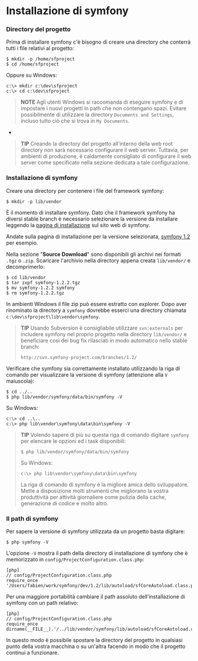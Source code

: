 Installazione di symfony
========================

### Directory del progetto

Prima di installare symfony c'è bisogno di creare una directory che conterrà tutti
i file relativi al progetto:

    $ mkdir -p /home/sfproject
    $ cd /home/sfproject

Oppure su Windows:

    c:\> mkdir c:\dev\sfproject
    c:\> cd c:\dev\sfproject

>**NOTE**
>Agli utenti Windows si raccomanda di eseguire symfony e di impostare i nuovi
>progetti in path che non contengano spazi.
>Evitare possibilmente di utilizzare la directory `Documents and Settings`,
>incluso tutto ciò che si trova in `My Documents`.

-

>**TIP**
>Creando la directory del progetto all'interno della web root directory non sarà
>necessario configurare il web server. Tuttavia, per ambienti di produzione,
>è caldamente consigliato di configurare il web server come specificato nella
>sezione dedicata a tale configurazione.

### Installazione di symfony

Creare una directory per contenere i file del framework symfony:

    $ mkdir -p lib/vendor

È il momento di installare symfony. Dato che il framework symfony ha diversi 
stable branch è necessario selezionare la versione da installare leggendo la 
[pagina di installazione](http://www.symfony-project.org/installation) sul sito
web di symfony.

Andate sulla pagina di installazione per la versione selezionata,
[symfony 1.2](http://www.symfony-project.org/installation/1_2) per esempio.

Nella sezione "**Source Download**" sono disponibili gli archivi nei formati
`.tgz` o `.zip`. Scaricare l'archivio nella directory appena creata 
`lib/vendor/` e decomprimerlo:

    $ cd lib/vendor
    $ tar zxpf symfony-1.2.2.tgz
    $ mv symfony-1.2.2 symfony
    $ rm symfony-1.2.2.tgz

In ambienti Windows il file zip può essere estratto con explorer. Dopo aver
rinominato la directory a `symfony` dovrebbe esserci una directory chiamata
`c:\dev\sfproject\lib\vendor\symfony`.

>**TIP**
>Usando Subversion è consigliabile utilizzare `svn:externals` per includere
>symfony nel proprio progetto nella directory `lib/vendor/` e beneficiare così
>dei bug fix rilasciati in modo automatico nello stable branch:
>
>     http://svn.symfony-project.com/branches/1.2/

Verificare che symfony sia correttamente installato utilizzando la riga di comando
per visualizzare la versione di symfony (attenzione alla `V` maiuscola):

    $ cd ../..
    $ php lib/vendor/symfony/data/bin/symfony -V

Su Windows:

    c:\> cd ..\..
    c:\> php lib\vendor\symfony\data\bin\symfony -V

>**TIP**
>Volendo sapere di più su questa riga di comando digitare 
>`symfony` per elencare le opzioni ed i task disponibili:
>
>     $ php lib/vendor/symfony/data/bin/symfony
>
>Su Windows:
>
>     c:\> php lib\vendor\symfony\data\bin\symfony
>
>La riga di comando di symfony è la migliore amica dello sviluppatore. Mette
>a disposizione molti strumenti che migliorano la vostra produttività per 
>attività giornaliere come pulizia della cache, generazione di codice e molto
>altro.

### Il path di symfony

Per sapere la versione di symfony utilizzata da un progetto basta digitare:

    $ php symfony -V

L'opzione `-V` mostra il path della directory di installazione di symfony che è
memorizzato in `config/ProjectConfiguration.class.php`:

    [php]
    // config/ProjectConfiguration.class.php
    require_once '/Users/fabien/work/symfony/dev/1.2/lib/autoload/sfCoreAutoload.class.php';

Per una maggiore portabilità cambiare il path assoluto dell'installazione di symfony
con un path relativo:

    [php]
    // config/ProjectConfiguration.class.php
    require_once dirname(__FILE__).'/../lib/vendor/symfony/lib/autoload/sfCoreAutoload.class.php';

In questo modo è possibile spostare la directory del progetto in qualsiasi punto
della vostra macchina o su un'altra facendo in modo che il progetto continui a 
funzionare.
